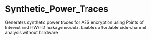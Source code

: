 # Synthetic_Power_Traces
Generates synthetic power traces for AES encryption using Points of Interest and HW/HD leakage models. Enables affordable side-channel analysis without hardware
